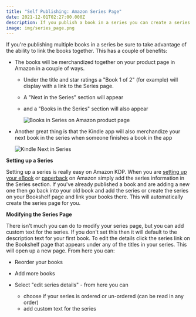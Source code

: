 ```yaml
---
title: "Self Publishing: Amazon Series Page"
date: 2021-12-01T02:27:00.000Z
description: If you publish a book in a series you can create a series page on Amazon.
image: img/series_page.png
---
```

If you're publishing multiple books in a series be sure to take advantage of the ability to link the books together. This has a couple of benefits:

* The books will be merchandized together on your product page in Amazon in a couple of ways. 

  * Under the title and star ratings a "Book 1 of 2" (for example) will display with a link to the Series page. 
  * A "Next in the Series" section will appear
  * and a "Books in the Series" section will also appear

    ![Books in Series on Amazon product page](img/series_pdp.png)
* Another great thing is that the Kindle app will also merchandize your next book in the series when someone finishes a book in the app

  ![Kindle Next in Series](img/img_0737.png)



**Setting up a Series**

Setting up a series is really easy on Amazon KDP. When you are [setting up your eBook](adsterling.com/post/self-publishing-setting-up-an-amazon-ebook/) or [paperback](https://www.adsterling.com/post/self-publishing-setting-up-an-amazon-paperback/) on Amazon simply add the series information in the Series section. If you've already published a book and are adding a new one then go back into your old book and add the series or create the series on your Bookshelf page and link your books there. This will automatically create the series page for you.

**Modifying the Series Page**

There isn't much you can do to modify your series  page, but you can add custom text for the series. If you don't set this then it will default to the description text for your first book. To edit the details click the series link on the Bookshelf page that appears under any of the titles in your series. This will open up a new page. From here you can:

* Reorder your books
* Add more books
* Select "edit series details" - from here you can 

  * choose if your series is ordered or un-ordered (can be read in any order)
  * add custom text for the series